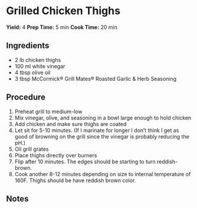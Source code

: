# Grilled Chicken Thighs
**Yield:** 4
**Prep Time:** 5 min
**Cook Time:** 20 min

## Ingredients
- 2 lb chicken thighs
- 100 ml white vinegar
- 4 tbsp olive oil
- 3 tbsp McCormick® Grill Mates® Roasted Garlic & Herb Seasoning

## Procedure
1. Preheat grill to medium-low
2. Mix vinegar, olive, and seasoning in a bowl large enough to hold chicken
3. Add chicken and make sure thighs are coated
4. Let sit for 5-10 minutes. (If I marinate for longer I don’t think I get as good of browning on the grill since the vinegar is probably reducing the pH.)
5. Oil grill grates
6. Place thighs directly over burners
7. Flip after 10 minutes. The edges should be starting to turn reddish-brown.
8. Cook another 8-12 minutes depending on size to internal temperature of 160F. Thighs should be have reddish brown color. 

## Notes

